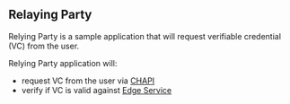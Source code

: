 ## Relaying Party

Relying Party is a sample application that will request verifiable credential (VC) from the user. 

Relying Party application will:
- request VC from the user via [CHAPI](https://github.com/digitalbazaar/credential-handler-polyfill) 
- verify if VC is valid against [Edge Service](https://github.com/trustbloc/edge-service)